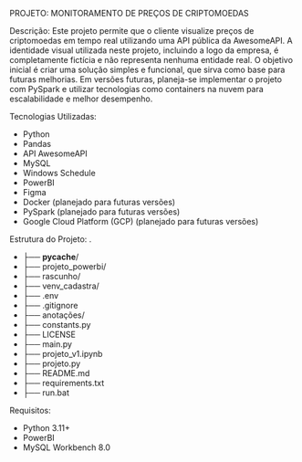 PROJETO: MONITORAMENTO DE PREÇOS DE CRIPTOMOEDAS

Descrição:
Este projeto permite que o cliente visualize preços de criptomoedas em tempo real utilizando uma API pública da AwesomeAPI. A identidade visual utilizada neste projeto, incluindo a logo da empresa, é completamente fictícia e não representa nenhuma entidade real. O objetivo inicial é criar uma solução simples e funcional, que sirva como base para futuras melhorias. Em versões futuras, planeja-se implementar o projeto com PySpark e utilizar tecnologias como containers na nuvem para escalabilidade e melhor desempenho.

Tecnologias Utilizadas:
- Python
- Pandas
- API AwesomeAPI
- MySQL
- Windows Schedule
- PowerBI
- Figma
- Docker (planejado para futuras versões)
- PySpark (planejado para futuras versões)
- Google Cloud Platform (GCP) (planejado para futuras versões)

Estrutura do Projeto:
.
- ├── __pycache__/
- ├── projeto_powerbi/
- ├── rascunho/
- ├── venv_cadastra/
- ├── .env
- ├── .gitignore
- ├── anotações/
- ├── constants.py
- ├── LICENSE
- ├── main.py
- ├── projeto_v1.ipynb
- ├── projeto.py
- ├── README.md
- ├── requirements.txt
- ├── run.bat

Requisitos:
- Python 3.11+
- PowerBI
- MySQL Workbench 8.0

